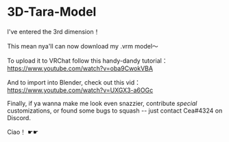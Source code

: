 # 3D-Tara-Model
I've entered the 3rd dimension！

This mean nya'll can now download my .vrm model～

To upload it to VRChat follow this handy-dandy tutorial：
https://www.youtube.com/watch?v=oba9CwokVBA

And to import into Blender, check out this vid：
https://www.youtube.com/watch?v=UXGX3-a6OGc

Finally, if ya wanna make me look even snazzier, contribute _special_ customizations, or found some bugs to squash -- just contact Cea#4324 on Discord.

Ciao！ ☛☛
